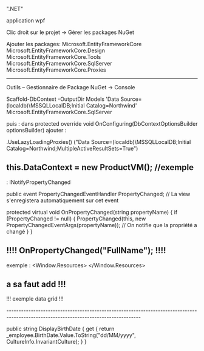 
".NET"

application wpf

Clic droit sur le projet -> Gérer les packages NuGet 

Ajouter les packages:
Microsoft.EntityFrameworkCore
Microsoft.EntityFrameworkCore.Design
Microsoft.EntityFrameworkCore.Tools
Microsoft.EntityFrameworkCore.SqlServer
Microsoft.EntityFrameworkCore.Proxies

-------------------------------------------------------------------------------------------------------------------------------------

Outils – Gestionnaire de Package NuGet -> Console

 Scaffold-DbContext -OutputDir Models 'Data Source=(localdb)\MSSQLLocalDB;Initial Catalog=Northwind' Microsoft.EntityFrameworkCore.SqlServer

   puis :
dans protected override void OnConfiguring(DbContextOptionsBuilder optionsBuilder) ajouter : 


.UseLazyLoadingProxies()
    ("Data Source=(localdb)\\MSSQLLocalDB;Initial Catalog=Northwind;MultipleActiveResultSets=True")




 this.DataContext = new ProductVM(); //exemple
--------------------------------------------------------------------------------------------------------------------------------------
 
  : INotifyPropertyChanged
  
  public event PropertyChangedEventHandler PropertyChanged; // La view s'enregistera automatiquement sur cet event

 protected virtual void OnPropertyChanged(string propertyName)
 {
     if (PropertyChanged != null)
     {
         PropertyChanged(this, new PropertyChangedEventArgs(propertyName)); // On notifie que la propriété a changé
     }
 }

!!!! OnPropertyChanged("FullName"); !!!!
------------------------------------------------------------------------------------------------------------------------------------
exemple : 
 <Window.Resources>
 <DataTemplate x:Key="listTemplate">
     <StackPanel Margin="0 5 0 5">
         <Label Content="{Binding ProductId}" HorizontalAlignment="Left" VerticalAlignment="Center"/>
         <Label Content="{Binding ProductName}" HorizontalAlignment="Right" VerticalAlignment="Center"/>
     </StackPanel>
 </DataTemplate>
</Window.Resources>

a sa faut add  !!! 
 <ListBox x:Name="listBoxProduct" SelectedItem="{Binding SelectedProduct}" ItemsSource="{Binding ListProducts}" ItemTemplate="{StaticResource listboxTemplate}"  Margin="10,24,580,276" />
-------------------------------------------------------------------------------------------------------------------------------------

!!! exemple data grid !!!

<DataGrid Name="dgEmployee"  AutoGenerateColumns="False"  ItemsSource="{Binding EmployeeList}"  SelectedItem="{Binding SelectedEmployee}"   Margin="0,0,-9,182" IsReadOnly="True" >
    <DataGrid.Columns>
        <DataGridTextColumn Binding="{Binding FullName}" Header="Full Name" Width="*" />
        <DataGridTextColumn Binding="{Binding DisplayBirthDate}" Header="Birth Date" Width="*" />
    </DataGrid.Columns>
</DataGrid>
-------------------------------------------------------------------------------------------------------------------------------------

  public string DisplayBirthDate
  {
      get { return _employee.BirthDate.Value.ToString("dd/MM/yyyy", CultureInfo.InvariantCulture); }
  }
